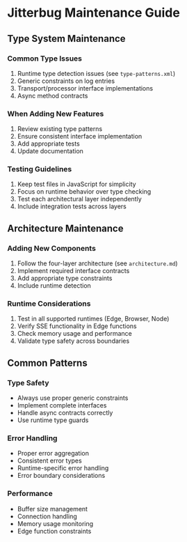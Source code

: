 # Jitterbug Maintenance Guide

## Type System Maintenance

### Common Type Issues
1. Runtime type detection issues (see `type-patterns.xml`)
2. Generic constraints on log entries
3. Transport/processor interface implementations
4. Async method contracts

### When Adding New Features
1. Review existing type patterns
2. Ensure consistent interface implementation
3. Add appropriate tests
4. Update documentation

### Testing Guidelines
1. Keep test files in JavaScript for simplicity
2. Focus on runtime behavior over type checking
3. Test each architectural layer independently
4. Include integration tests across layers

## Architecture Maintenance

### Adding New Components
1. Follow the four-layer architecture (see `architecture.md`)
2. Implement required interface contracts
3. Add appropriate type constraints
4. Include runtime detection

### Runtime Considerations
1. Test in all supported runtimes (Edge, Browser, Node)
2. Verify SSE functionality in Edge functions
3. Check memory usage and performance
4. Validate type safety across boundaries

## Common Patterns

### Type Safety
- Always use proper generic constraints
- Implement complete interfaces
- Handle async contracts correctly
- Use runtime type guards

### Error Handling
- Proper error aggregation
- Consistent error types
- Runtime-specific error handling
- Error boundary considerations

### Performance
- Buffer size management
- Connection handling
- Memory usage monitoring
- Edge function constraints 